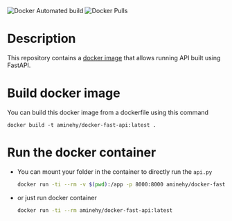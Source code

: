 ![Docker Automated build](https://img.shields.io/docker/automated/aminehy/docker-fast-api)
![Docker Pulls](https://img.shields.io/docker/pulls/aminehy/docker-fast-api)


# Description
This repository contains a [docker image](https://hub.docker.com/repository/docker/aminehy/docker-fast-api) that allows running API built using FastAPI.



# Build docker image
You can build this docker image from a dockerfile using this command
```
docker build -t aminehy/docker-fast-api:latest .
```

# Run the docker container

- You can mount your folder in the container to directly run the  `api.py`

    ``` bash
    docker run -ti --rm -v $(pwd):/app -p 8000:8000 aminehy/docker-fast-api:latest
    ```

- or just run docker container

    ``` bash
    docker run -ti --rm aminehy/docker-fast-api:latest
    ```
